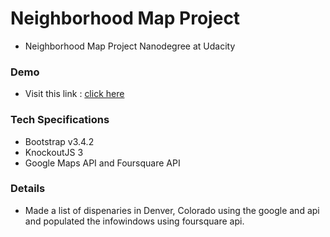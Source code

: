 # Neighborhood Map Project

- Neighborhood Map Project Nanodegree at Udacity

### Demo

- Visit this link : [click here](https://soup00.github.io/David_Campbell_Udacity_Neighborhood_Project/index.html)

### Tech Specifications

- Bootstrap v3.4.2
- KnockoutJS 3
- Google Maps API and Foursquare API

### Details

- Made a list of dispenaries in Denver, Colorado using the google and api and populated the infowindows using foursquare api.
